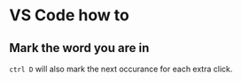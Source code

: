 # VS Code how to
## Mark the word you are in
`ctrl D` will also mark the next occurance for each extra click.